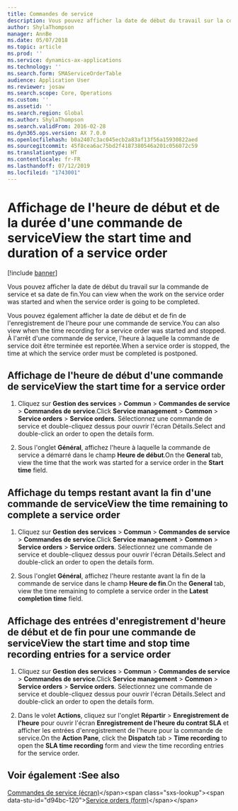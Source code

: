 ```yaml
---
title: Commandes de service
description: Vous pouvez afficher la date de début du travail sur la commande de service et sa date de fin.
author: ShylaThompson
manager: AnnBe
ms.date: 05/07/2018
ms.topic: article
ms.prod: ''
ms.service: dynamics-ax-applications
ms.technology: ''
ms.search.form: SMAServiceOrderTable
audience: Application User
ms.reviewer: josaw
ms.search.scope: Core, Operations
ms.custom: ''
ms.assetid: ''
ms.search.region: Global
ms.author: ShylaThompson
ms.search.validFrom: 2016-02-28
ms.dyn365.ops.version: AX 7.0.0
ms.openlocfilehash: b0a2407c3ac045ecb2a83af13f56a15930822aed
ms.sourcegitcommit: 45f8cea6ac75bd2f4187380546a201c056072c59
ms.translationtype: HT
ms.contentlocale: fr-FR
ms.lasthandoff: 07/12/2019
ms.locfileid: "1743001"
---
```

# <a name="view-the-start-time-and-duration-of-a-service-order"></a><span data-ttu-id="d94bc-103">Affichage de l'heure de début et de la durée d'une commande de service</span><span class="sxs-lookup"><span data-stu-id="d94bc-103">View the start time and duration of a service order</span></span> 

[!include [banner](../includes/banner.md)]


<span data-ttu-id="d94bc-104">Vous pouvez afficher la date de début du travail sur la commande de service et sa date de fin.</span><span class="sxs-lookup"><span data-stu-id="d94bc-104">You can view when the work on the service order was started and when the service order is going to be completed.</span></span>

<span data-ttu-id="d94bc-105">Vous pouvez également afficher la date de début et de fin de l'enregistrement de l'heure pour une commande de service.</span><span class="sxs-lookup"><span data-stu-id="d94bc-105">You can also view when the time recording for a service order was started and stopped.</span></span> <span data-ttu-id="d94bc-106">À l'arrêt d'une commande de service, l'heure à laquelle la commande de service doit être terminée est reportée.</span><span class="sxs-lookup"><span data-stu-id="d94bc-106">When a service order is stopped, the time at which the service order must be completed is postponed.</span></span>

## <a name="view-the-start-time-for-a-service-order"></a><span data-ttu-id="d94bc-107">Affichage de l'heure de début d'une commande de service</span><span class="sxs-lookup"><span data-stu-id="d94bc-107">View the start time for a service order</span></span>

1.  <span data-ttu-id="d94bc-108">Cliquez sur **Gestion des services** \> **Commun** \> **Commandes de service** \> **Commandes de service**.</span><span class="sxs-lookup"><span data-stu-id="d94bc-108">Click **Service management** \> **Common** \> **Service orders** \> **Service orders**.</span></span> <span data-ttu-id="d94bc-109">Sélectionnez une commande de service et double-cliquez dessus pour ouvrir l'écran Détails.</span><span class="sxs-lookup"><span data-stu-id="d94bc-109">Select and double-click an order to open the details form.</span></span>

2.  <span data-ttu-id="d94bc-110">Sous l'onglet **Général**, affichez l'heure à laquelle la commande de service a démarré dans le champ **Heure de début**.</span><span class="sxs-lookup"><span data-stu-id="d94bc-110">On the **General** tab, view the time that the work was started for a service order in the **Start time** field.</span></span>

## <a name="view-the-time-remaining-to-complete-a-service-order"></a><span data-ttu-id="d94bc-111">Affichage du temps restant avant la fin d'une commande de service</span><span class="sxs-lookup"><span data-stu-id="d94bc-111">View the time remaining to complete a service order</span></span>

1.  <span data-ttu-id="d94bc-112">Cliquez sur **Gestion des services** \> **Commun** \> **Commandes de service** \> **Commandes de service**.</span><span class="sxs-lookup"><span data-stu-id="d94bc-112">Click **Service management** \> **Common** \> **Service orders** \> **Service orders**.</span></span> <span data-ttu-id="d94bc-113">Sélectionnez une commande de service et double-cliquez dessus pour ouvrir l'écran Détails.</span><span class="sxs-lookup"><span data-stu-id="d94bc-113">Select and double-click an order to open the details form.</span></span>

2.  <span data-ttu-id="d94bc-114">Sous l'onglet **Général**, affichez l'heure restante avant la fin de la commande de service dans le champ **Heure de fin**.</span><span class="sxs-lookup"><span data-stu-id="d94bc-114">On the **General** tab, view the time remaining to complete a service order in the **Latest completion time** field.</span></span>

## <a name="view-the-start-time-and-stop-time-recording-entries-for-a-service-order"></a><span data-ttu-id="d94bc-115">Affichage des entrées d'enregistrement d'heure de début et de fin pour une commande de service</span><span class="sxs-lookup"><span data-stu-id="d94bc-115">View the start time and stop time recording entries for a service order</span></span>

1.  <span data-ttu-id="d94bc-116">Cliquez sur **Gestion des services** \> **Commun** \> **Commandes de service** \> **Commandes de service**.</span><span class="sxs-lookup"><span data-stu-id="d94bc-116">Click **Service management** \> **Common** \> **Service orders** \> **Service orders**.</span></span> <span data-ttu-id="d94bc-117">Sélectionnez une commande de service et double-cliquez dessus pour ouvrir l'écran Détails.</span><span class="sxs-lookup"><span data-stu-id="d94bc-117">Select and double-click an order to open the details form.</span></span>

2.  <span data-ttu-id="d94bc-118">Dans le volet **Actions**, cliquez sur l'onglet **Répartir** \> **Enregistrement de l'heure** pour ouvrir l'écran **Enregistrement de l'heure du contrat SLA** et afficher les entrées d'enregistrement de l'heure pour la commande de service.</span><span class="sxs-lookup"><span data-stu-id="d94bc-118">On the **Action Pane**, click the **Dispatch** tab \> **Time recording** to open the **SLA time recording** form and view the time recording entries for the service order.</span></span>

## <a name="see-also"></a><span data-ttu-id="d94bc-119">Voir également :</span><span class="sxs-lookup"><span data-stu-id="d94bc-119">See also</span></span>

<span data-ttu-id="d94bc-120">[Commandes de service (écran)](https://technet.microsoft.com/library/aa554361\(v=ax.60\))</span><span class="sxs-lookup"><span data-stu-id="d94bc-120">[Service orders (form)](https://technet.microsoft.com/library/aa554361\(v=ax.60\))</span></span>

  


